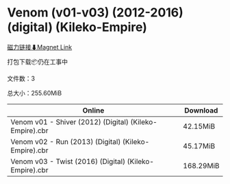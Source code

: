 # Venom (v01-v03) (2012-2016) (digital) (Kileko-Empire)

[磁力链接⬇Magnet Link](magnet:?xt=urn:btih:e0d484726e8190beaa5ea326646cd7019bfdb56f&dn=Venom%20%28v01-v03%29%20%282012-2016%29%20%28digital%29%20%28Kileko-Empire%29)

打包下载📦仍在工事中

文件数：3

总大小：255.60MiB

Online | Download
--- | ---
Venom v01 - Shiver (2012) (Digital) (Kileko-Empire).cbr | 42.15MiB
Venom v02 - Run (2013) (Digital) (Kileko-Empire).cbr | 45.17MiB
Venom v03 - Twist (2016) (Digital) (Kileko-Empire).cbr | 168.29MiB